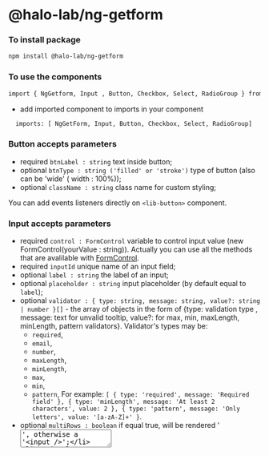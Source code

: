 # @halo-lab/ng-getform

### To install package

```sh
npm install @halo-lab/ng-getform
```

### To use the components

```sh
import { NgGetform, Input , Button, Checkbox, Select, RadioGroup } from '@halo-lab/ng-getform';

```
- add imported component to imports in your component

```sh
  imports: [ NgGetForm, Input, Button, Checkbox, Select, RadioGroup]
```

### Button accepts parameters

- required `btnLabel : string` text inside button;
- optional `btnType : string ('filled' or 'stroke')` type of button (also can be 'wide' ( width : 100%));
- optional `className : string` class name for custom styling;

You can add events listeners directly on `<lib-button>` component.

### Input accepts parameters

- required `control : FormControl` variable to control input  value (new FormControl(yourValue : string)). Actually you can use all the methods that are avalilable with [FormControl](https://angular.io/api/forms/FormControl).
- required `inputId` unique name of an input field;
- optional `label : string` the label of an input;
- optional `placeholder : string` input placeholder (by default equal to `label`);
- optional `validator : { type: string, message: string, value?: string | number }[]`  - the array of objects in the form of {type: validation type , message: text for unvalid tooltip, value?: for max, min, maxLength, minLength, pattern validators}. 
   Validator's types may be:
    - `required`,
    - `email`,
    - `number`,
    - `maxLength`,
    - `minLength`,
    - `max`,
    - `min`,
    - `pattern`,
    For example: `[
        { type: 'required', message: 'Required field' },
        { type: 'minLength', message: 'At least 2 characters', value: 2 },
        { type: 'pattern', message: 'Only letters', value: '[a-zA-Z]+' }`.
- optional `multiRows : boolean` if equal true, will be rendered '<textarea>', otherwise a '<input />';
- optional `type : string` input type (default 'text');
- optional `className : string`  class name for custom styling.

### Checkbox accepts parameters

- required `name : string` the name of an checkbox field;
- required `label : string` the label of an checkbox;
- required `control : FormControl` variable to control checkbox value (new FormControl(yourValue : boolean)). Actually you can use all the methods that are avalilable with [FormControl](https://angular.io/api/forms/FormControl).
- optional `validator : { type: string, message: string, value?: string | number }[]` - the array of objects in the form of {type: validation type , message: text for unvalid tooltip, value?: for max, min, maxLength, minLength, pattern validators}. The validator's name may be:
  - requiredTrue.
  For example: `[{name: "requiredTrue", message: "Please accept our terms"}]`.
- optional `className : string` class name for custom styling.

## RadioGroup accepts parameters

- required `name : string` the name of an radio group input;
- required `label : string` the label of an radio group;
- required `items : {name:string,value:string[]` the label of an radio group;
- required `control : FormControl`  variable to control radio group value (new FormControl(yourValue : string | number));
- optional `validator : { type: string, message: string, value?: string | number }[]` - the array of objects in the form of {type: validation type , message: text for unvalid tooltip, value?: for max, min, maxLength, minLength, pattern validators}. The validator's name may be:
  - required.
  For example: `[{name: "required", message: "You must select one option"}`].
- optional `orientation? : (vertical | horizontal )` property that allow you to control buttons group orientation. Default value : vertical;
- optional `className : string` class name for custom styling.

## Select accepts parameters

- required `question : string` question before select component;
- required `options : string[]` array of options;
- required `control : FormControl` variable to control select value (new FormControl(yourValue : string));
- optional `validator : { type: string, message: string, value?: string | number }[]` - the array of objects in the form of {type: validation type , message: text for unvalid tooltip, value?: for max, min, maxLength, minLength, pattern validators}. The validator's name may be:
  - required.
  For example: `[{name: "required", message: "Please select your favourite fruit"}]`.
- optional `searchEnabled : boolean` enable/disable search bar for select options;
- optional `className : string` class name for custom styling.

### NgGetform accepts parameters

- required `targetUrl` the url of your form on getform;
- required `formGroup` A [FormGroup](https://angular.io/api/forms/FormGroup) aggregates the values of each child FormControl into one object, with each control name as the key. It calculates its status by reducing the status values of its children. 
- optional `successCallback` function that will be called after successful submission of the form data on getform.io.

### Example of usage
#### HTML 
```sh
  <lib-ng-getform
    [targetUrl]="'https://getform.io/your-getform-id'"
    [formGroup]="formGroup"
    [successCallback]="callback"
  >
    <lib-input
      [label]="'Name'"
      [placeholder]="'Please write your name'"
      [control]="formGroup.controls['name']"
      [validator]="[
        { type: 'required', message: 'Required field' },
        { type: 'minLength', message: 'At least 2 characters', value: 2 },
        { type: 'pattern', message: 'Only letters', value: '[a-zA-Z]+' }
      ]"
    ></lib-input>
    <lib-input
      [label]="'E-mail'"
      [placeholder]="'Please write your email'"
      [control]="formGroup.controls['email']"
      [validator]="[
        { type: 'required', message: 'Required field' },
        { type: 'email', message: 'Unvalid e-mail' }
      ]"
    ></lib-input>
    <lib-radio-group
      [label]="'Choose your favourite sport'"
      [orientation]="'vertical'"
      [items]="sportsOptions"
      [control]="formGroup.controls['sport']"
      [validator]="[
        { type: 'required', message: 'You need to select option!' }
      ]"
    ></lib-radio-group>
    <lib-select
      [placeholder]="'Choose your favourite fruit'"
      [searchEnabled]="true"
      [options]="fruitsArr"
      [control]="formGroup.controls['fruit']"
      [validator]="[{ type: 'required', message: 'Select one fruit!' }]"
    ></lib-select>
    <lib-checkbox
      [name]="'confirmation'"
      [label]="'Are you sure about that?'"
      [control]="formGroup.controls['confirmation']"
      [validator]="[{ type: 'requiredTrue', message: 'Must be checked' }]"
    ></lib-checkbox>
    <lib-button [btnLabel]="'Send Form'" [btnType]="'wide filled'"></lib-button>
  </lib-ng-getform>
```
#### TS
```sh
import { FormControl, FormGroup } from '@angular/forms';

formGroup: FormGroup = new FormGroup({
    name: new FormControl(''),
    email: new FormControl(''),
    fruit: new FormControl(null),
    sport: new FormControl(null),
    confirmation: new FormControl(false)
  })

  sportsOptions: { name: string, value: string }[] =
    [{ name: 'soccer', value: 'soccer' },
    { name: 'hockey', value: 'hockey' },
    { name: 'tenis', value: 'tenis' },
    { name: 'basketball', value: 'basketball' },
    { name: 'formula 1', value: 'formula-1' }];
  fruitsArr: string[] = ['Banana',
    'Mango',
    'Pear',
    'Apple',
    'Orange'
  ];

  callback() {
    console.log('hello from callback');
  }

```

## Word from author

Have fun ✌️

<a href="https://www.halo-lab.com/?utm_source=github">
  <img
    src="https://dgestran.sirv.com/Images/supported-by-halolab.png"
    alt="Supported by Halo lab"
    height="60"
  >
</a>
